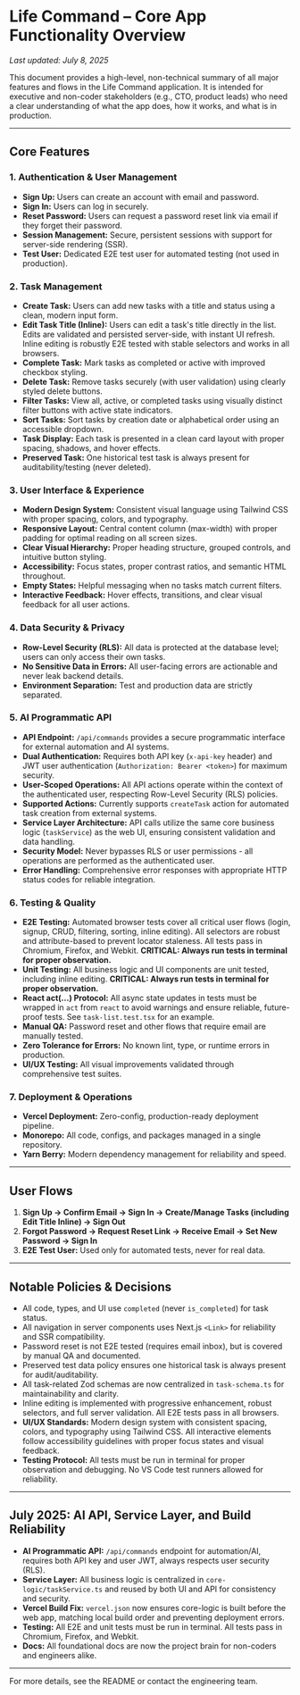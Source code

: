 # Life Command – Core App Functionality Overview

_Last updated: July 8, 2025_

This document provides a high-level, non-technical summary of all major features and flows in the Life Command application. It is intended for executive and non-coder stakeholders (e.g., CTO, product leads) who need a clear understanding of what the app does, how it works, and what is in production.

---

## Core Features

### 1. Authentication & User Management
- **Sign Up:** Users can create an account with email and password.
- **Sign In:** Users can log in securely.
- **Reset Password:** Users can request a password reset link via email if they forget their password.
- **Session Management:** Secure, persistent sessions with support for server-side rendering (SSR).
- **Test User:** Dedicated E2E test user for automated testing (not used in production).

### 2. Task Management
- **Create Task:** Users can add new tasks with a title and status using a clean, modern input form.
- **Edit Task Title (Inline):** Users can edit a task's title directly in the list. Edits are validated and persisted server-side, with instant UI refresh. Inline editing is robustly E2E tested with stable selectors and works in all browsers.
- **Complete Task:** Mark tasks as completed or active with improved checkbox styling.
- **Delete Task:** Remove tasks securely (with user validation) using clearly styled delete buttons.
- **Filter Tasks:** View all, active, or completed tasks using visually distinct filter buttons with active state indicators.
- **Sort Tasks:** Sort tasks by creation date or alphabetical order using an accessible dropdown.
- **Task Display:** Each task is presented in a clean card layout with proper spacing, shadows, and hover effects.
- **Preserved Task:** One historical test task is always present for auditability/testing (never deleted).

### 3. User Interface & Experience
- **Modern Design System:** Consistent visual language using Tailwind CSS with proper spacing, colors, and typography.
- **Responsive Layout:** Central content column (max-width) with proper padding for optimal reading on all screen sizes.
- **Clear Visual Hierarchy:** Proper heading structure, grouped controls, and intuitive button styling.
- **Accessibility:** Focus states, proper contrast ratios, and semantic HTML throughout.
- **Empty States:** Helpful messaging when no tasks match current filters.
- **Interactive Feedback:** Hover effects, transitions, and clear visual feedback for all user actions.

### 4. Data Security & Privacy
- **Row-Level Security (RLS):** All data is protected at the database level; users can only access their own tasks.
- **No Sensitive Data in Errors:** All user-facing errors are actionable and never leak backend details.
- **Environment Separation:** Test and production data are strictly separated.

### 5. AI Programmatic API
- **API Endpoint:** `/api/commands` provides a secure programmatic interface for external automation and AI systems.
- **Dual Authentication:** Requires both API key (`x-api-key` header) and JWT user authentication (`Authorization: Bearer <token>`) for maximum security.
- **User-Scoped Operations:** All API actions operate within the context of the authenticated user, respecting Row-Level Security (RLS) policies.
- **Supported Actions:** Currently supports `createTask` action for automated task creation from external systems.
- **Service Layer Architecture:** API calls utilize the same core business logic (`taskService`) as the web UI, ensuring consistent validation and data handling.
- **Security Model:** Never bypasses RLS or user permissions - all operations are performed as the authenticated user.
- **Error Handling:** Comprehensive error responses with appropriate HTTP status codes for reliable integration.

### 6. Testing & Quality
- **E2E Testing:** Automated browser tests cover all critical user flows (login, signup, CRUD, filtering, sorting, inline editing). All selectors are robust and attribute-based to prevent locator staleness. All tests pass in Chromium, Firefox, and Webkit. **CRITICAL: Always run tests in terminal for proper observation.**
- **Unit Testing:** All business logic and UI components are unit tested, including inline editing. **CRITICAL: Always run tests in terminal for proper observation.**
- **React act(...) Protocol:** All async state updates in tests must be wrapped in `act` from `react` to avoid warnings and ensure reliable, future-proof tests. See `task-list.test.tsx` for an example.
- **Manual QA:** Password reset and other flows that require email are manually tested.
- **Zero Tolerance for Errors:** No known lint, type, or runtime errors in production.
- **UI/UX Testing:** All visual improvements validated through comprehensive test suites.

### 7. Deployment & Operations
- **Vercel Deployment:** Zero-config, production-ready deployment pipeline.
- **Monorepo:** All code, configs, and packages managed in a single repository.
- **Yarn Berry:** Modern dependency management for reliability and speed.

---

## User Flows

1. **Sign Up → Confirm Email → Sign In → Create/Manage Tasks (including Edit Title Inline) → Sign Out**
2. **Forgot Password → Request Reset Link → Receive Email → Set New Password → Sign In**
3. **E2E Test User:** Used only for automated tests, never for real data.

---

## Notable Policies & Decisions
- All code, types, and UI use `completed` (never `is_completed`) for task status.
- All navigation in server components uses Next.js `<Link>` for reliability and SSR compatibility.
- Password reset is not E2E tested (requires email inbox), but is covered by manual QA and documented.
- Preserved test data policy ensures one historical task is always present for audit/auditability.
- All task-related Zod schemas are now centralized in `task-schema.ts` for maintainability and clarity.
- Inline editing is implemented with progressive enhancement, robust selectors, and full server validation. All E2E tests pass in all browsers.
- **UI/UX Standards:** Modern design system with consistent spacing, colors, and typography using Tailwind CSS. All interactive elements follow accessibility guidelines with proper focus states and visual feedback.
- **Testing Protocol:** All tests must be run in terminal for proper observation and debugging. No VS Code test runners allowed for reliability.

---

## July 2025: AI API, Service Layer, and Build Reliability
- **AI Programmatic API:** `/api/commands` endpoint for automation/AI, requires both API key and user JWT, always respects user security (RLS).
- **Service Layer:** All business logic is centralized in `core-logic/taskService.ts` and reused by both UI and API for consistency and security.
- **Vercel Build Fix:** `vercel.json` now ensures core-logic is built before the web app, matching local build order and preventing deployment errors.
- **Testing:** All E2E and unit tests must be run in terminal. All tests pass in Chromium, Firefox, and Webkit.
- **Docs:** All foundational docs are now the project brain for non-coders and engineers alike.

---

For more details, see the README or contact the engineering team.
